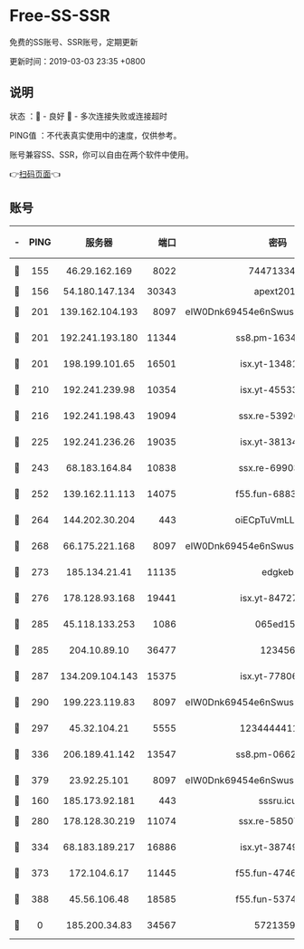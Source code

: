 # Free-SS-SSR

免费的SS账号、SSR账号，定期更新

更新时间：2019-03-03 23:35 +0800

## 说明

状态     ：🙂 - 良好 🙁 - 多次连接失败或连接超时

PING值   ：不代表真实使用中的速度，仅供参考。

账号兼容SS、SSR，你可以自由在两个软件中使用。

👉[扫码页面](https://liesauer.github.io/free-ss-ssr.github.io/)👈

## 账号

|-|PING|服务器|端口|密码|加密方式|区域|
|:----:|:----:|:-----:|-----:|:----:|:----:|:----:|
|🙂|155|46.29.162.169|8022|7447133485|aes-256-cfb|RU|
|🙂|156|54.180.147.134|30343|apext2019|chacha20|KR|
|🙂|201|139.162.104.193|8097|eIW0Dnk69454e6nSwuspv9DmS201tQ0D|aes-256-cfb|JP|
|🙂|201|192.241.193.180|11344|ss8.pm-16345934|aes-256-cfb|US|
|🙂|201|198.199.101.65|16501|isx.yt-13481478|aes-256-cfb|US|
|🙂|210|192.241.239.98|10354|isx.yt-45533403|aes-256-cfb|US|
|🙂|216|192.241.198.43|19094|ssx.re-53926078|aes-256-cfb|US|
|🙂|225|192.241.236.26|19035|isx.yt-38134679|aes-256-cfb|US|
|🙂|243|68.183.164.84|10838|ssx.re-69903190|aes-256-cfb|US|
|🙂|252|139.162.11.113|14075|f55.fun-68835122|aes-256-cfb|SG|
|🙂|264|144.202.30.204|443|oiECpTuVmLLxk4Ts|aes-256-cfb|US|
|🙂|268|66.175.221.168|8097|eIW0Dnk69454e6nSwuspv9DmS201tQ0D|aes-256-cfb|US|
|🙂|273|185.134.21.41|11135|edgkeb|aes-256-cfb|GB|
|🙂|276|178.128.93.168|19441|isx.yt-84727803|aes-256-cfb|SG|
|🙂|285|45.118.133.253|1086|065ed15a|aes-256-cfb|SG|
|🙂|285|204.10.89.10|36477|123456|aes-256-cfb|US|
|🙂|287|134.209.104.143|15375|isx.yt-77806591|aes-256-cfb|SG|
|🙂|290|199.223.119.83|8097|eIW0Dnk69454e6nSwuspv9DmS201tQ0D|aes-256-cfb|US|
|🙂|297|45.32.104.21|5555|1234444411111|aes-256-cfb|SG|
|🙂|336|206.189.41.142|13547|ss8.pm-06627885|aes-256-cfb|SG|
|🙂|379|23.92.25.101|8097|eIW0Dnk69454e6nSwuspv9DmS201tQ0D|aes-256-cfb|US|
|🙂|160|185.173.92.181|443|sssru.icu|rc4-md5|RU|
|🙂|280|178.128.30.219|11074|ssx.re-58507780|aes-256-cfb|SG|
|🙂|334|68.183.189.217|16886|isx.yt-38749717|aes-256-cfb|SG|
|🙁|373|172.104.6.17|11445|f55.fun-47466889|aes-256-cfb|US|
|🙁|388|45.56.106.48|18585|f55.fun-53745027|aes-256-cfb|US|
|🙁|0|185.200.34.83|34567|57213592|aes-256-cfb|US|

